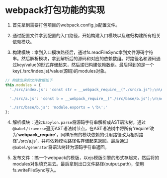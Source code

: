 # webpack打包功能的实现

1. 首先拿到需要打包项目的webpack.config.js配置文件。

2. 通过配置文件拿到配置的入口路径，开始构建入口模块以及递归构建所有相关依赖模块。

3. 构建模块：拿到入口模块路径后，通过fs.readFileSync拿到文件源码字符串。然后解析模块，拿到解析后的源码和对应的依赖数组。将路径名和源码通过key/value的形式存储起来，然后递归构建依赖数组。最后得到的是一个key(./src/index.js)/value(源码)的modules对象。

``` javascript
// 构建出来的文件数据如下
this.modules = {
  './src/index.js': 'const str = __webpack_require__("./src/a.js");\n\nconsole.log(str);',

  './src/a.js': 'const b = __webpack_require__("./src/base/b.js");\n\nconst str = \'a\' + b;\nmodule.exports = str;',

  './src/base/b.js': 'module.exports = \'b\';' 
};
```

4. 解析模块：通过`babylon.parse`将源码字符串解析成AST语法树。通过`@babel/traverse`遍历AST语法树节点，在AST语法树中将所有'require'改为'__webpack_require__'，同样所有的模块依赖的引用路径改为相对路径'./src/a.js'，并将依赖模块路径名存储起来返回。最后通过`@babel/generator`将语法树转为源码字符串返回。

5. 发布文件：搞一个webpack的模版，以ejs模版引擎的形式存起来，然后将的modules对象填充进去。最后拿到出口文件路径(output.path)，使用fs.writeFileSync写入。
